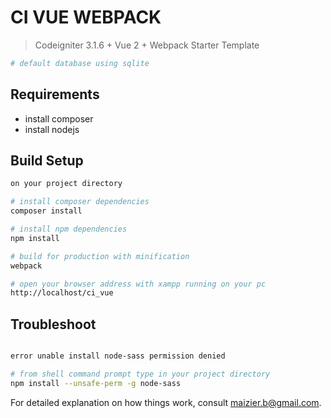 # CI VUE WEBPACK

> Codeigniter 3.1.6 + Vue 2 + Webpack Starter Template

``` bash
# default database using sqlite

```

## Requirements

- install composer
- install nodejs


## Build Setup

``` bash
on your project directory

# install composer dependencies
composer install

# install npm dependencies
npm install

# build for production with minification
webpack

# open your browser address with xampp running on your pc 
http://localhost/ci_vue

```
## Troubleshoot

``` bash

error unable install node-sass permission denied 

# from shell command prompt type in your project directory
npm install --unsafe-perm -g node-sass


```



For detailed explanation on how things work, consult maizier.b@gmail.com.
